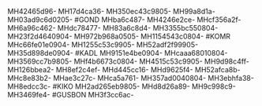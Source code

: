 MH42465d96-
MH17d4ca36-
MH350ec43c9805-
MH99a8d1a-
MH03ad9c6d0205-
#GOND
MHba6c487-
MH4246e2ce-
MHcf356a2f-
MH6a96c462-
MHdc78477-
MH83a6c8d4-
MH3355bc550804-
MH23f2d4640904-
MH972b968a0505-
MH1154543c0804-
#KOMR
MHc66fe01e0904-
MH1255c53c9905-
MH52adf2f99905-
MH35d898de0904-
#KADL
MH9151e4be0904-
MHcaaa68010804-
MH3569cc7b9805-
MHf4b6673c0804-
MH4515c53c9905-
MH9d98c4ff-
MH126bbea2-
MH8ef2c4ef-
MHd445cc16-
MHd9625f4-
MH52afca8b-
MHc8e83b2-
MHae3c27c-
MHca5a761-
MH357ad0040804-
MH3ebhfa38-
MH8edcc3c-
#KIKO
MH2ad265eb9805-
MHd8d26a89-
MH9c998c9-
MH3469fe4-
#GUSBON
MH3f3cc6ac-